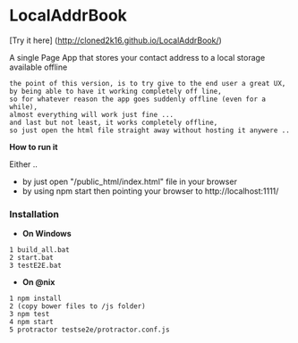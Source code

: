 LocalAddrBook 
=============
[Try it here] (http://cloned2k16.github.io/LocalAddrBook/)

A single Page App that stores your contact address to a local storage available offline
``` cli
the point of this version, is to try give to the end user a great UX,
by being able to have it working completely off line, 
so for whatever reason the app goes suddenly offline (even for a while),
almost everything will work just fine ... 
and last but not least, it works completely offline, 
so just open the html file straight away without hosting it anywere ..
```


__How to run it__ 

Either ..
* by just open "/public_html/index.html" file in your browser 
* by using npm start then pointing your browser to http://localhost:1111/


### Installation
* __On Windows__
``` cli
1 build_all.bat 
2 start.bat
3 testE2E.bat
``` 

* __On @nix__
``` cli 
1 npm install
2 (copy bower files to /js folder)
3 npm test
4 npm start
5 protractor testse2e/protractor.conf.js
``` 


